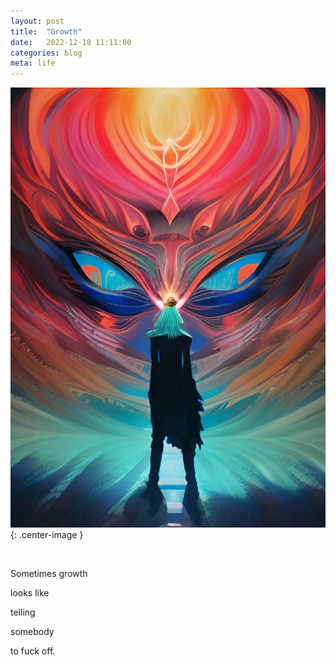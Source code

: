 ```yaml
---
layout: post
title:  "Growth"
date:   2022-12-18 11:11:00
categories: blog
meta: life
---
```


![growth](/images/growth.jpeg){: .center-image }

<br />

Sometimes growth

looks like

telling

somebody

to fuck off.

